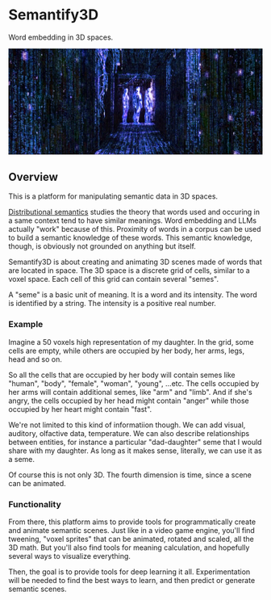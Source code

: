 # Semantify3D

Word embedding in 3D spaces.

![blue matrix](https://raw.githubusercontent.com/botbreeder/Semantify3D/main/bm.jpg)

## Overview

This is a platform for manipulating semantic data in 3D spaces.

[Distributional semantics](https://en.wikipedia.org/wiki/Distributional_semantics) studies the theory that words used and occuring in a same context tend to have similar meanings. Word embedding and LLMs actually "work" because of this. Proximity of words in a corpus can be used to build a semantic knowledge of these words. This semantic knowledge, though, is obviously not grounded on anything but itself.

Semantify3D is about creating and animating 3D scenes made of words that are located in space. The 3D space is a discrete grid of cells, similar to a voxel space. Each cell of this grid can contain several "semes".

A "seme" is a basic unit of meaning. It is a word and its intensity. The word is identified by a string. The intensity is a positive real number.

### Example

Imagine a 50 voxels high representation of my daughter. In the grid, some cells are empty, while others are occupied by her body, her arms, legs, head and so on.

So all the cells that are occupied by her body will contain semes like "human", "body", "female", "woman", "young", ...etc. The cells occupied by her arms will contain additional semes, like "arm" and "limb". And if she's angry, the cells occupied by her head might contain "anger" while those occupied by her heart might contain "fast". 

We're not limited to this kind of informatiion though. We can add visual, auditory, olfactive data, temperature. We can also describe relationships between entities, for instance a particular "dad-daughter" seme that I would share with my daughter. As long as it makes sense, literally, we can use it as a seme.

Of course this is not only 3D. The fourth dimension is time, since a scene can be animated.

### Functionality

From there, this platform aims to provide tools for programmatically create and animate semantic scenes. Just like in a video game engine, you'll find tweening, "voxel sprites" that can be animated, rotated and scaled, all the 3D math. But you'll also find tools for meaning calculation, and hopefully several ways to visualize everything.

Then, the goal is to provide tools for deep learning it all. Experimentation will be needed to find the best ways to learn, and then predict or generate semantic scenes.



